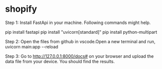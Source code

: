 # shopify
Step 1:
Install FastApi in your machine. Following commands might help.

pip install fastapi
pip install "uvicorn[standard]"
pip install python-multipart

Step 2:
Open the files from github in vscode.Open a new terminal and run, 
uvicorn main:app --reload

Step 3:
Go to http://127.0.0.1:8000/docs# on your browser and upload the data file from your device.
You should find the results.
